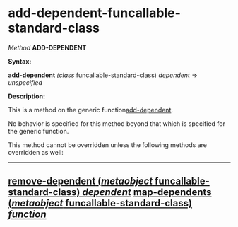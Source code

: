 add-dependent-funcallable-standard-class
========================================

*Method* **ADD-DEPENDENT**

**Syntax:**

**add-dependent** *(class* funcallable-standard-class) *dependent* => *unspecified*

**Description:**

This is a method on the generic function[add-dependent](add-dependent.md).

No behavior is specified for this method beyond that which is specified for the generic function.

This method cannot be overridden unless the following methods are overridden as well:

  ------------------------------------------------------------------------------------------------------------------------------
  [**remove-dependent** (*metaobject* funcallable-standard-class) *dependent*](remove-dependent-funcallable-standard-class.md)
  [**map-dependents** (*metaobject* funcallable-standard-class) *function*](map-dependents-funcallable-standard-class.md)
  ------------------------------------------------------------------------------------------------------------------------------


